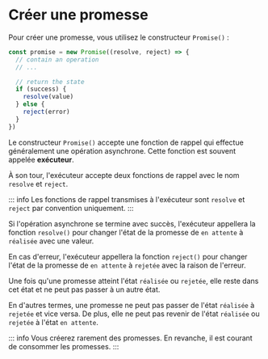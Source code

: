 # Créer une promesse

Pour créer une promesse, vous utilisez le constructeur `Promise()` :

```js
const promise = new Promise((resolve, reject) => {
  // contain an operation
  // ...

  // return the state
  if (success) {
    resolve(value)
  } else {
    reject(error)
  }
})
```

Le constructeur `Promise()` accepte une fonction de rappel qui effectue généralement une opération asynchrone. Cette fonction est souvent appelée **exécuteur**.

À son tour, l'exécuteur accepte deux fonctions de rappel avec le nom `resolve` et `reject`.

::: info
Les fonctions de rappel transmises à l'exécuteur sont `resolve` et `reject` par convention uniquement.
:::

Si l'opération asynchrone se termine avec succès, l'exécuteur appellera la fonction `resolve()` pour changer l'état de la promesse de `en attente` à `réalisée` avec une valeur.

En cas d'erreur, l'exécuteur appellera la fonction `reject()` pour changer l'état de la promesse de `en attente` à `rejetée` avec la raison de l'erreur.

Une fois qu'une promesse atteint l'état `réalisée` ou `rejetée`, elle reste dans cet état et ne peut pas passer à un autre état.

En d'autres termes, une promesse ne peut pas passer de l'état `réalisée` à `rejetée` et vice versa. De plus, elle ne peut pas revenir de l'état `réalisée` ou `rejetée` à l'état `en attente`.

::: info
Vous créerez rarement des promesses. En revanche, il est courant de consommer les promesses.
:::
